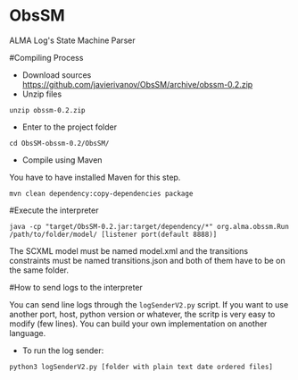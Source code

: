 # ObsSM
ALMA Log's State Machine Parser

#Compiling Process

* Download sources https://github.com/javierivanov/ObsSM/archive/obssm-0.2.zip
* Unzip files

```
unzip obssm-0.2.zip
```

* Enter to the project folder

```
cd ObsSM-obssm-0.2/ObsSM/
```

* Compile using Maven

You have to have installed Maven for this step.

```
mvn clean dependency:copy-dependencies package
```

#Execute the interpreter
```
java -cp "target/ObsSM-0.2.jar:target/dependency/*" org.alma.obssm.Run /path/to/folder/model/ [listener port(default 8888)]
```

The SCXML model must be named model.xml and the transitions constraints must be named transitions.json and both of them have to be on the same folder.

#How to send logs to the interpreter


You can send line logs through the `logSenderV2.py` script.
If you want to use another port, host, python version or whatever, the scritp is very easy to modify (few lines).
You can build your own implementation on another language.

* To run the log sender:
```bash
python3 logSenderV2.py [folder with plain text date ordered files]
```
